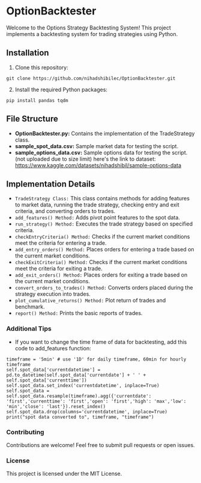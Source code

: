 # OptionBacktester 

Welcome to the Options Strategy Backtesting System! This project implements a backtesting system for trading strategies using Python.


## Installation
1. Clone this repository:
```
git clone https://github.com/nihadshibilec/OptionBacktester.git
```

2. Install the required Python packages:
```
pip install pandas tqdm
```

## File Structure
- **OptionBacktester.py:** Contains the implementation of the TradeStrategy class.
- **sample_spot_data.csv:** Sample market data for testing the script.
- **sample_options_data.csv:** Sample options data for testing the script. (not uploaded due to size limit) here's the link to dataset: https://www.kaggle.com/datasets/nihadshibil/sample-options-data

Implementation Details
---
- `TradeStrategy Class:`
This class contains methods for adding features to market data, running the trade strategy, checking entry and exit criteria, and converting orders to trades.
- `add_features() Method:`
Adds pivot point features to the spot data.
- `run_strategy() Method:`
Executes the trade strategy based on specified criteria.
- `checkEntryCriteria() Method:` Checks if the current market conditions meet the criteria for entering a trade.
- `add_entry_orders() Method:` Places orders for entering a trade based on the current market conditions.
- `checkExitCriteria() Method:` Checks if the current market conditions meet the criteria for exiting a trade.
- `add_exit_orders() Method:` Places orders for exiting a trade based on the current market conditions.
- `convert_orders_to_trades() Method:` Converts orders placed during the strategy execution into trades.
- `plot_cumulative_returns() Method:` Plot return of trades and benchmark.
- `report() Method:` Prints the basic reports of trades.

### Additional Tips

- If you want to change the time frame of data for backtesting, add this code to add_features function:
```
timeframe = '5min' # use '1D' for daily timeframe, 60min for hourly timeframe
self.spot_data['currentdatetime'] = pd.to_datetime(self.spot_data['currentdate'] + ' ' + self.spot_data['currenttime'])
self.spot_data.set_index('currentdatetime', inplace=True)
self.spot_data = self.spot_data.resample(timeframe).agg({'currentdate': 'first','currenttime': 'first','open': 'first','high': 'max','low': 'min','close': 'last'}).reset_index()
self.spot_data.drop(columns='currentdatetime', inplace=True)
print("spot data converted to", timeframe, "timeframe")
```

### Contributing
Contributions are welcome! Feel free to submit pull requests or open issues.
### License
This project is licensed under the MIT License.
